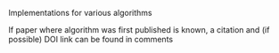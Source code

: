 
Implementations for various algorithms

If paper where algorithm was first published is known, a citation and (if possible) DOI link can be found in comments

